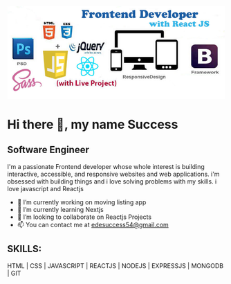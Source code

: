![Software Engineer](./profile2.jpeg)

# Hi there 👋, my name Success

## Software Engineer

I'm a passionate Frontend developer whose whole interest is building interactive, accessible, and responsive websites and web applications. i'm obsessed with building things and i love solving problems with my skills. i love javascript and Reactjs

- 🔭 I’m currently working on moving listing app 
- 🌱 I’m currently learning Nextjs 
- 👯 I’m looking to collaborate on Reactjs Projects 
- 📫 You can contact me at edesuccess54@gmail.com

## SKILLS: 
<!-- 
 <img align="center" alt="Javascript" height="25" width="35" src="https://raw.githubusercontent.com/devicons/devicon/master/icons/javascript/javascript-original.svg" style="max-width:100%;"></img>

<img align="center" alt="NodeJS" height="25" width="35" src="https://raw.githubusercontent.com/devicons/devicon/master/icons/nodejs/nodejs-original.svg" style="max-width:100%;">[Node.js](https://nodejs.org/en/)</img>  -->

HTML | CSS | JAVASCRIPT | REACTJS | NODEJS | EXPRESSJS | MONGODB | GIT
 


